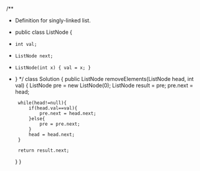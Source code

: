 /**
 * Definition for singly-linked list.
 * public class ListNode {
 *     int val;
 *     ListNode next;
 *     ListNode(int x) { val = x; }
 * }
 */
class Solution {
    public ListNode removeElements(ListNode head, int val) {
        ListNode pre = new ListNode(0);
        ListNode result = pre;
        pre.next = head;
        
        while(head!=null){
            if(head.val==val){
                pre.next = head.next;
            }else{
                pre = pre.next;
            }
            head = head.next;
        }
        
        return result.next;
    }
}

